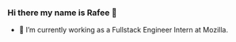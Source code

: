 ### Hi there my name is Rafee 👋

* 🔭 I’m currently working as a Fullstack Engineer Intern at Mozilla.
